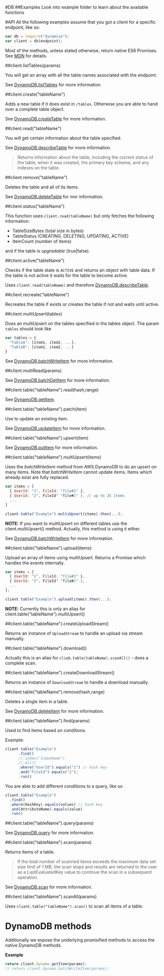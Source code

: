 #DB
##Examples
Look into example folder to learn about the available functions

#API
All the following examples assume that you got a client for a specific endpoint, like so:
```javascript
var db = require("dynamise");
var client = db(endpoint);
```

Most of the methods, unless stated otherwise, return native ES6 Promises. See [MDN](https://developer.mozilla.org/en-US/docs/Web/JavaScript/Reference/Global_Objects/Promise) for details.

##client.listTables(params)

You will get an array with all the table names associated with the endpoint.

See [DynamoDB.listTables](http://docs.aws.amazon.com/amazondynamodb/latest/APIReference/API_ListTables.html) for more information.

##client.create("tableName")

Adds a new table if it does exist in `/tables`. Otherwise you are able to hand over a complete table object.

See [DynamoDB.createTable](http://docs.aws.amazon.com/amazondynamodb/latest/APIReference/API_CreateTable.html) for more information.

##client.read("tableName")

You will get certain information about the table specified.

See [DynamoDB.describeTable](http://docs.aws.amazon.com/amazondynamodb/latest/APIReference/API_DescribeTable.html) for more information.

> Returns information about the table, including the current status of the table, when it was created,
the primary key schema, and any indexes on the table.


##client.remove("tableName")

Deletes the table and all of its items.

See [DynamoDB.deleteTable](http://docs.aws.amazon.com/amazondynamodb/latest/APIReference/API_DeleteTable.html) for mor information.

##client.status("tableName")

This function uses `client.read(tableName)` but only fetches the following information:

- TableSizeBytes (total size in bytes)
- TableStatus (CREATING, DELETING, UPDATING, ACTIVE)
- ItemCount (number of items)

and if the table is *upgradable* (true|false).

##client.active("tableName")

Checks if the table state is `ACTIVE` and returns an object with table data. If the table is not active
it waits for the table to become active.

Uses `client.read(tableName)` and therefore [DynamoDB.describeTable](http://docs.aws.amazon.com/amazondynamodb/latest/APIReference/API_DescribeTable.html).

##client.recreate("tableName")

Recreates the table if exists or creates the table if not and waits until active.

##client.multiUpsert(tables)

Does an multiUpsert on the tables specified in the tables object. The param `tables` should look like

```javascript
var tables = {
  "TableA": [item1, item2, ...],
  "TableB": [item1, item2, ...]
}
```

See [DynamoDB.batchWriteItem](http://docs.aws.amazon.com/amazondynamodb/latest/APIReference/API_BatchWriteItem.html) for more information.

##client.multiRead(params)

See [DynamoDB.batchGetItem](http://docs.aws.amazon.com/amazondynamodb/latest/APIReference/API_BatchGetItem.html) for more information.

##client.table("tableName").read(hash,range)

See [DynamoDB.getItem](http://docs.aws.amazon.com/amazondynamodb/latest/APIReference/API_GetItem.html).

##client.table("tableName").patch(item)

Use to update an existing item.

See [DynamoDB.updateItem](http://docs.aws.amazon.com/amazondynamodb/latest/APIReference/API_GetItem.html) for more information.

##client.table("tableName").upsert(item)

See [DynamoDB.putItem](http://docs.aws.amazon.com/amazondynamodb/latest/APIReference/API_PutItem.html) for more information.

##client.table("tableName").multiUpsert(items)

Uses the *batchWriteItem* method from AWS.DynamoDB to do an upsert on many items. Note that *batchWriteItem*
cannot update items. Items which already exist are fully replaced.

```javascript
var items = [
  { UserId: "1", FileId: "file#1" },
  { UserId: "2", FileId" "file#2" }, // up to 25 items
  ...
]

client.table("Example").multiUpsert(items).then(...);
```

**NOTE:** If you want to multiUpsert on different tables use the client.multiUpsert() method. Actually,
this method is using it either.

See [DynamoDB.batchWriteItem](http://docs.aws.amazon.com/amazondynamodb/latest/APIReference/API_BatchWriteItem.html) for more information.

##client.table("tableName").upload(items)

Upload an array of items using multiUpsert. Returns a Promise which handles the events internally.

```javascript
var items = [
  { UserId: "1", FileId: "file#1" },
  { UserId: "2", FileId" "file#2" },
  ...
];

client.table("Example").upload(items).then(...);
```

**NOTE:** Currently this is only an alias for client.table("tableName").multiUpsert()

##client.table("tableName").createUploadStream()

Returns an instance of `UploadStream` to handle an upload via stream manually.

##client.table("tableName").download()

Actually this is an alias for `clieb.table(tableName).scanAll()` - does a complete scan.

##client.table("tableName").createDownloadStream()

Returns an instance of `DownloadStream` to handle a download manually.

##client.table("tableName").remove(hash,range)

Deletes a single item in a table.

See [DynamoDB.deleteItem](http://docs.aws.amazon.com/amazondynamodb/latest/APIReference/API_DeleteItem.html) for more information.

##client.table("tableName").find(params)

Used to find items based on conditions.

Example:
```javascript
client.table("Example")
      .find()
      //.index("IndexName")
      //.all()
      .where("UserId").equals("1") // hash key
      .and("FileId").equals("2");
      .run()
```

You are able to add different conditions to a query, like so

```javascript
client.table("Example")
  .find()
  .where(HashKey).equals(values) // hash key
  .and(AttributeName).equals(value)
  .run()
```

##client.table("tableName").query(params)

See [DynamoDB.query](http://docs.aws.amazon.com/amazondynamodb/latest/APIReference/API_Query.html) for more information.

##client.table("tableName").scan(params)

Returns items of a table.

> If the total number of scanned items exceeds the maximum data set size limit of 1 MB,
the scan stops and results are returned to the user as a LastEvaluatedKey value to continue the scan in a subsequent operation.

See [DynamoDB.scan](http://docs.aws.amazon.com/amazondynamodb/latest/APIReference/API_Scan.html) for more information.

##client.table("tableName").scanAll(params)

Uses `client.table("tableName").scan()` to scan all items of a table.

# DynamoDB methods
Additionally we expose the underlying promisified methods to access the native DynamoDB methods.

**Example**
```javascript
return client.dynamo.getItem(params);
// return client.dynamo.batchWriteItem(params);
```
